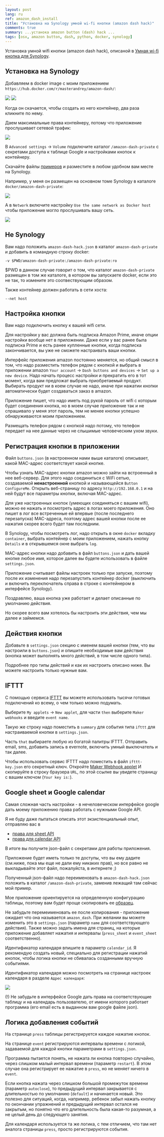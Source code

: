 ```yaml
---
layout: post
lang: ru
ref: amazon_dash_install
title: "Установка на Synology умной wi-fi кнопки (amazon dash hack)"
comments: true
summary: ...устанока amazon button (dash) hack ...
tags: [osx, amazon button, dash, python, docker, synology]
---
```


Установка умной wifi кнопки (amazon dash hack),
описаной в [Умная wi-fi кнопка для Synology](http://masterandrey.com/posts/ru/amazon_dash/).

## Установка на Synology

Добавляем в docker image с моим приложением `https://hub.docker.com/r/masterandrey/amazon-dash/`:

![](/images/dash_synology_docker_image.png)
![](/images/dash_synology_docker_url.png)

Когда он скачается, чтобы создать из него контейнер, два раза кликните по нему.

Даем максимальные права контейнеру, потому что приложение прослушивает сетевой трафик:

![](/images/dash_synology_docker_general.png)

В `Advanced settings` -> `Volume` подключите каталог `/amazon-dash-private` с секретами доступа к 
таблице Google и настройками кнопок к контейнеру.

Скачайте файлы [примеров](https://github.com/masterandrey/docker-amazon-dash/tree/master/amazon-dash-private) 
и разместите в любом удобном вам месте на Synology.

Например, у меня он размещен на основном томе Synology в каталоге `docker/amazon-dash-private`:

![](/images/dash_synology_docker_volume.png)

А в `Network` включите настройку `Use the same network as Docker host` чтобы приложение могло прослушивать
вашу сеть.

![](/images/dash_synology_docker_network.png)


## Не Synology

Вам надо положить `amazon-dash-hack.json` в каталог `amazon-dash-private` и 
добавить в командную строку docker:

    -v $PWD/amazon-dash-private:/amazon-dash-private:ro
    
$PWD в данном случае говорит о том, что каталог `amazon-dash-private` размещен в том же каталоге,
в котором вы запускаете docker, если это не так, то измените это соотвествующим образом.
        
Также контейнер должен работать в сети хоста:

    --net host 


## Настройка кнопки

Вам надо подключить кнопку к вашей wifi сети.

Для настройки у вас должна быть подписка Amazon Prime, иначе опции настройки вообще нет в приложении.
Даже если у вас ранее была подписка Prime и есть ранее купленные кнопки, когда подписка закончивается,
вы уже не сможете настраивать ваши кнопки.

Интерфейс приложения amazon постоянно меняется, но общий смысл в том, что надо разместить телефон рядом 
с кнопкой и выбрать в приложении amazon `Your account` -> `Dash buttons and devices` -> 
`Set up a new device`.
Надо начать процесс настройки и прекратить его в тот момент, когда вам предложат выбрать приобретаемый 
продукт.
Выбирать продукт ни в коем случае не надо, иначе при нажатии кнопки автоматически будет создаваться
заказ в amazon.

Приложение пишет, что надо иметь под рукой пароль от wifi с которым будет соединения кнопка, но в моем
случае приложение так и не спрашивало у меня этот пароль, тем не менее кнопки успешно обнаруживаются
моим приложением.

Размещать телефон рядом с кнопкой надо потому, что телефон передает на нее данные через не слышимые
человеческим ухом звуки.

## Регистрация кнопки в приложении

Файл `buttons.json` (в настроенном нами выше каталоге) описывает, 
какой MAC-адрес соответствует какой кнопке.

Чтобы узнать MAC-адрес кнопки amazon можно зайти на встроенный в нее веб-сервер. Для этого надо
соединиться с WiFi сетью, создаваемой **ненастроенной** кнопкой и называющейся `Button ConfigureMe`.
Открыть веб-страницу по адресу `http://192.168.0.1` и на ней будут все параметры кнопки, включая
MAC-адрес.

Для уже настроенных кнопок (умеющих соединяться с вашим wifi), можно ее нажать и посмотреть адрес в логах 
моего приложения. Оно пишет в лог все встреченные ей впервые (после последнего перезапуска) MAC-адреса, 
поэтому адрес вашей кнопки после ее нажатия скорее всего будет там последним. 

В Synology, чтобы посмотреть лог, надо открыть в окне `docker`
вкладку `container`, выбрать контейнер с моим приложением, нажать кнопку `Details` и в открывшемся окне
выбрать `log`.

MAC-адрес кнопки надо добавить в файл `buttons.json` и дать вашей кнопке любое имя, которое далее
вы будете использовать в файле `settings.json`.

Приложение считывает файлы настроек только при запуске, поэтому после их изменения надо перезапустить 
контейнер docker
(выключить и включить переключатель справа в строке с контейнером в интерфейсе Synology).

Поздравляю, ваша кнопка уже работает и делает описанные по умолчанию действия.

Но скорее всего вам хотелось бы настроить эти действия, чем мы далее и займемся.

## Действия кнопки

Добавьте в `settings.json` секцию с именем вашей кнопки (тем, что вы настроили в `buttons.json`)
и опишите необходимые вам действия (кнопка может выполнять много действий, в том числе одного типа).

Подробнее про типы действий и как их настроить описано ниже.
Вы можете настроить только нужные вам.

## IFTTT

С помощью сервиса [IFTTT](https://ifttt.com) вы можете использовать тысячи готовых подключений
ко всему, о чем только можно подумать.

Выберите `My applets` -> `New applet`, для части `then` выберите `Maker webhooks` и введите `event name`.

Такую же строку надо поместить в `summary` для события типа `ifttt` для настраиваемой кнопки в
`settings.json`.

Часть `that` выбираете любую из богатой палитры IFTTT. Отправить email, sms, добавить запись в evernote,
включить умный выключатель и так далее.

Чтобы использовать сервис IFTTT надо поместить в файл `ifttt-key.json` его секретный ключ.
Откройте [Maker Webhook applet](https://ifttt.com/services/maker_webhooks/settings)
И скопируйте в строку браузера `URL`, по этой ссылке вы увидете страницу с вашим ключом
(`Your key is:`).


## Google sheet и Google calendar

Самая сложная часть настройки - в нечеловеческом интерфейсе google дать моему
приложению права работать с нужными Google API.

Я не буду даже пытаться описать этот экзистенциальный опыт, отправляю вас в 
* [права для sheet API](https://console.developers.google.com/start/api?id=sheets.googleapis.com)
* [права для calendar API](https://console.developers.google.com/start/api?id=calendar) 

В итоге вы получите json-файл с секретами для работы приложения. 

Приложение будет иметь только те доступы, что вы ему дадите (см.ниже, пока мы еще не дали ему никаких прав), 
но все равно не выкладывайте этот файл, пожалуйста, в интернете ;)

Полученный json-файл надо переименовать в `amazon-dash-hack.json` положить в каталог
`/amazon-dash-private`, заменив лежащий там сейчас мой пример. 

Мое приложение ориентируется на определенную конфигурацию таблицы, поэтому вам будет проще скопировать
ее [образец](https://docs.google.com/spreadsheets/d/1m2NNfdKIb3JDieBZEBL5e15-6wx_BUf7rxyP2CwOekY/edit#gid=0).

Не забудьте перемеименовать ее после копирования - приложение ожидает что она называется `amazon_dash`.
При желании вы можете изменить это в `settings.json` (параметр `name` для соответствующего действия).
Также можно задать имена для страниц, на которые приложение добавляет нажатия и интервалы
(`press_sheet` и `event_sheet` соответственно).

Идентификатор календаря впишите в 
параметр `сalendar_id`. Я рекомендую создать новый, специально для регистрации нажатий кнопок,
чтобы логика кнопки не сбивалась созданными вручную событиями.
 
Идентификатор календаря можно посмотреть на странице настроек календаря в разделе 
`Адрес календаря`:

![](/images/google_calendar_settings.png)

(!) Не забудьте в интерфейсе Google дать права на соответствующие таблицу и на календарь пользователю, 
от имени которого работает программа (его email есть в выданном вам google файле json).


## Логика добавления событий

На странице `press` таблицы регистрируется каждое нажатие кнопок. 

На странице `event` регистрируются интервалы времени с логикой, задаваемой для каждой кнопки параметрами
в `settings.json`. 

Программа пытается понять, не нажата ли кнопка повторно случайно, через слишком
малый интервал времени (параметр `restart`). 
В этом случае она регистрирует ее нажатие в `press`, но не меняет ничего в `event`.

Если кнопка нажата через слишком большой промежуток времени (параметр `autoclose`), то предыдущий интервал
закрывается с длительностью по умолчанию (`default`) и начинается новый. Это полезно для ситуаций,
когда, например, ребенок забыл нажать кнопку по окончании упражнений и предыдущий интервал остался
не закрытым, но понятно что его длительность была какая-то разумная, а не целый день до следующего занятия.

Для календаря используется та же логика, с тем отличием, что там нет аналога страницы `press`, 
просто регистрируются события.
